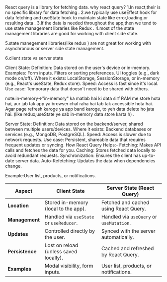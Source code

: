 React query is a library for fetching data.
why react query?
1.In react,their is no specific library for data fetching .
2.we typically use useEffect hook for data fetching and useState hook to maintain  state like error,loading,or resulting data .
3.If the data is needed throughout the app,then we tend to use state management libraries like Redux .
4.most of the state management libraries are good for working with client side state.

5.state manegement libraries(like redux ) are not great for working with asynchronous or server side state management.

6.client state vs server state

Client State:
Definition: Data stored on the user's device or in-memory.
Examples:
Form inputs.
Filters or sorting preferences.
UI toggles (e.g., dark mode on/off).
Where it exists: LocalStorage, SessionStorage, or in-memory (e.g., React's useState, Redux store).
Speed: Access is fast since it's local.
Use case: Temporary data that doesn't need to be shared with others.

note:in-memory->"in-memory" ka matlab hai ki data sirf RAM me store hota hai, aur jab tak app ya browser chal raha hai tab tak accessible hota hai. Agar page refresh karoge ya app band karoge, to yeh data delete ho jata hai.
(like redux,useState  ye sab in-memory data store karta h) .

Server State:
Definition: Data stored on the backend/server, shared between multiple users/devices.
Where it exists: Backend databases or services (e.g., MongoDB, PostgreSQL).
Speed: Access is slower due to network requests.
Use case: Persistent, shareable data that requires frequent updates or syncing.
How React Query Helps:-
Fetching: Makes API calls and fetches the data for you.
Caching: Stores fetched data locally to avoid redundant requests.
Synchronization: Ensures the client has up-to-date server data.
Auto-Refetching: Updates the data when dependencies change.

Example:User list, products, or notifications.




| **Aspect**      | **Client State**                          | **Server State (React Query)**         |
|------------------|------------------------------------------|----------------------------------------|
| **Location**     | Stored in-memory (local to the app).     | Fetched and cached using React Query.  |
| **Management**   | Handled via `useState` or `useReducer`.  | Handled via `useQuery` or `useMutation`. |
| **Updates**      | Controlled directly by the user.         | Synced with the server automatically.  |
| **Persistence**  | Lost on reload (unless saved locally).   | Cached and refreshed by React Query.   |
| **Examples**     | Modal visibility, form inputs.           | User list, products, or notifications. |


